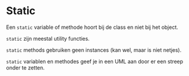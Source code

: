 # Static
Een `static` variable of methode hoort bij de class en niet bij het object.

`static` zijn meestal utility functies.

`static` methods gebruiken geen instances (kan wel, maar is niet netjes).

`static` variablen en methodes geef je in een UML aan door er een streep onder te zetten.

